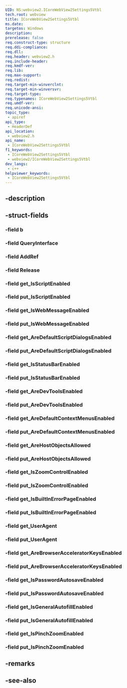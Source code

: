 ```yaml
---
UID: NS:webview2.ICoreWebView2Settings5Vtbl
tech.root: webview
title: ICoreWebView2Settings5Vtbl
ms.date: 
targetos: Windows
description: 
prerelease: false
req.construct-type: structure
req.ddi-compliance: 
req.dll: 
req.header: webview2.h
req.include-header: 
req.kmdf-ver: 
req.lib: 
req.max-support: 
req.redist: 
req.target-min-winverclnt: 
req.target-min-winversvr: 
req.target-type: 
req.typenames: ICoreWebView2Settings5Vtbl
req.umdf-ver: 
req.unicode-ansi: 
topic_type:
 - apiref
api_type:
 - HeaderDef
api_location:
 - webview2.h
api_name:
 - ICoreWebView2Settings5Vtbl
f1_keywords:
 - ICoreWebView2Settings5Vtbl
 - webview2/ICoreWebView2Settings5Vtbl
dev_langs:
 - c++
helpviewer_keywords:
 - ICoreWebView2Settings5Vtbl
---
```


## -description

## -struct-fields

### -field b

### -field QueryInterface

### -field AddRef

### -field Release

### -field get_IsScriptEnabled

### -field put_IsScriptEnabled

### -field get_IsWebMessageEnabled

### -field put_IsWebMessageEnabled

### -field get_AreDefaultScriptDialogsEnabled

### -field put_AreDefaultScriptDialogsEnabled

### -field get_IsStatusBarEnabled

### -field put_IsStatusBarEnabled

### -field get_AreDevToolsEnabled

### -field put_AreDevToolsEnabled

### -field get_AreDefaultContextMenusEnabled

### -field put_AreDefaultContextMenusEnabled

### -field get_AreHostObjectsAllowed

### -field put_AreHostObjectsAllowed

### -field get_IsZoomControlEnabled

### -field put_IsZoomControlEnabled

### -field get_IsBuiltInErrorPageEnabled

### -field put_IsBuiltInErrorPageEnabled

### -field get_UserAgent

### -field put_UserAgent

### -field get_AreBrowserAcceleratorKeysEnabled

### -field put_AreBrowserAcceleratorKeysEnabled

### -field get_IsPasswordAutosaveEnabled

### -field put_IsPasswordAutosaveEnabled

### -field get_IsGeneralAutofillEnabled

### -field put_IsGeneralAutofillEnabled

### -field get_IsPinchZoomEnabled

### -field put_IsPinchZoomEnabled

## -remarks

## -see-also

